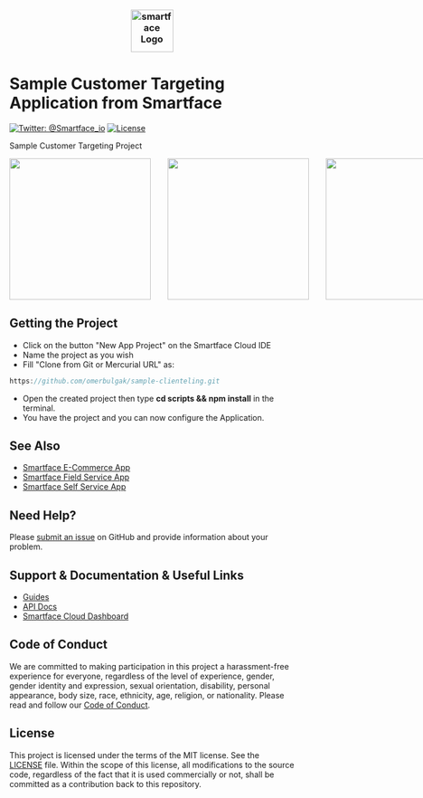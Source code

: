 <h3 align="center">
  <img height=75 src="https://github.com/smartface/sample-clienteling/blob/master/temp/smartface_logo.png" alt="smartface Logo" />
</h3>

# Sample Customer Targeting Application from Smartface
[![Twitter: @Smartface_io](https://img.shields.io/badge/contact-@Smartface_io-blue.svg?style=flat)](https://twitter.com/smartface_io)
[![License](https://img.shields.io/badge/license-MIT-green.svg?style=flat)](https://github.com/smartface/sample-clienteling/blob/master/LICENSE.md)

Sample Customer Targeting Project

<div style="display:flex;">
<img width=250 src="https://github.com/omerbulgak/sample-clienteling/blob/master/temp/ct1.jpeg">
<img width=250 src="https://github.com/omerbulgak/sample-clienteling/blob/master/temp/ct2.jpeg" hspace="30">
  <img width=250 src="https://github.com/omerbulgak/sample-clienteling/blob/master/temp/ct3.jpeg">
  <img width=250 src="https://github.com/omerbulgak/sample-clienteling/blob/master/temp/ct4.jpeg">
  <img width=250 src="https://github.com/omerbulgak/sample-clienteling/blob/master/temp/ct5.jpeg" hspace="30">
  <img width=250 src="https://github.com/omerbulgak/sample-clienteling/blob/master/temp/ct6.jpeg">
</div>

## Getting the Project
- Click on the button "New App Project" on the Smartface Cloud IDE
- Name the project as you wish
- Fill "Clone from Git or Mercurial URL" as:
```javascript
https://github.com/omerbulgak/sample-clienteling.git
```
- Open the created project then type <strong>cd scripts && npm install</strong> in the terminal.
- You have the project and you can now configure the Application.

## See Also
- [Smartface E-Commerce App](https://github.com/smartface/sample-sparrow)
- [Smartface Field Service App](https://github.com/smartface/sample-field-service)
- [Smartface Self Service App](https://github.com/smartface/sample-self-service)

## Need Help?

Please [submit an issue](https://github.com/smartface/sample-clienteling/issues) on GitHub and provide information about your problem.

## Support & Documentation & Useful Links
- [Guides](https://developer.smartface.io)
- [API Docs](http://ref.smartface.io)
- [Smartface Cloud Dashboard](https://cloud.smartface.io)

## Code of Conduct
We are committed to making participation in this project a harassment-free experience for everyone, regardless of the level of experience, gender, gender identity and expression, sexual orientation, disability, personal appearance, body size, race, ethnicity, age, religion, or nationality.
Please read and follow our [Code of Conduct](https://github.com/smartface/sample-clienteling/blob/master/CODE_OF_CONDUCT.md).

## License

This project is licensed under the terms of the MIT license. See the [LICENSE](LICENSE) file. Within the scope of this license, all modifications to the source code, regardless of the fact that it is used commercially or not, shall be committed as a contribution back to this repository.
